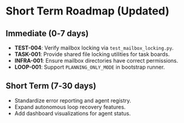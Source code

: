 # Short Term Roadmap (Updated)

## Immediate (0‑7 days)
- **TEST-004**: Verify mailbox locking via `test_mailbox_locking.py`.
- **TASK-001**: Provide shared file locking utilities for task boards.
- **INFRA-001**: Ensure mailbox directories have correct permissions.
- **LOOP-001**: Support `PLANNING_ONLY_MODE` in bootstrap runner.

## Short Term (7‑30 days)
- Standardize error reporting and agent registry.
- Expand autonomous loop recovery features.
- Add dashboard visualizations for agent status.

